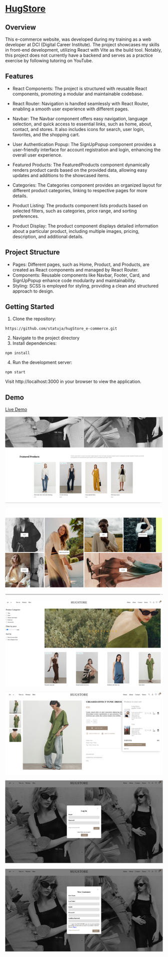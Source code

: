 # [HugStore](https://hug-store-e-commerce-ii73bnm15-statuja.vercel.app/)

## Overview
This e-commerce website, was developed during my training as a web developer at DCI (Digital Career Institute). The project showcases my skills in front-end development, utilizing React with Vite as the build tool. Notably, this project does not currently have a backend and serves as a practice exercise by following tutoring on YouTube.

## Features
- React Components: The project is structured with reusable React components, promoting a modular and maintainable codebase.
- React Router: Navigation is handled seamlessly with React Router, enabling a smooth user experience with different pages.
- Navbar: The Navbar component offers easy navigation, language selection, and quick access to essential links, such as home, about, contact, and stores. It also includes icons for search, user login, favorites, and the shopping cart.
- User Authentication Popup: The SignUpPopup component provides a user-friendly interface for account registration and login, enhancing the overall user experience.
- Featured Products: The FeaturedProducts component dynamically renders product cards based on the provided data, allowing easy updates and additions to the showcased items.

- Categories: The Categories component provides an organized layout for different product categories, linking to respective pages for more details.
- Product Listing: The products component lists products based on selected filters, such as categories, price range, and sorting preferences.
- Product Display: The product component displays detailed information about a particular product, including multiple images, pricing, description, and additional details.


## Project Structure
- Pages: Different pages, such as Home, Product, and Products, are created as React components and managed by React Router.
- Components: Reusable components like Navbar, Footer, Card, and SignUpPopup enhance code modularity and maintainability.
- Styling: SCSS is employed for styling, providing a clean and structured approach to design.

## Getting Started 
1. Clone the repository: 
```
https://github.com/statuja/hugStore_e-commerce.git
```
2. Navigate to the project directory
3. Install dependencies:
```
npm install
```
4. Run the development server:
```
npm start
```

Visit http://localhost:3000 in your browser to view the application.

## Demo
[Live Demo](https://hug-store-e-commerce-ii73bnm15-statuja.vercel.app/)

![feautured](/public/screenshots/Screenshot.png)

![collection](/public/screenshots/Screenshot-2.png)

![products](/public/screenshots/Screenshot-3.png)

![product cart](/public/screenshots/Screenshot-4.png)

![login](/public/screenshots/Screenshot-6.png)

![registration](/public/screenshots/Screenshot-5.png)


